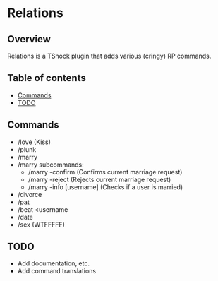 # Relations

## Overview
Relations is a TShock plugin that adds various (cringy) RP commands.

## Table of contents
* [Commands](#commands)
* [TODO](#todo)

## Commands
* /love <username> (Kiss)
* /plunk <username>
* /marry <username>
* /marry subcommands:
  * /marry -confirm (Confirms current marriage request)
  * /marry -reject (Rejects current marriage request)
  * /marry -info [username] (Checks if a user is married)
* /divorce
* /pat <username>
* /beat <username
* /date <username>
* /sex <username> (WTFFFFF)

## TODO
* Add documentation, etc.
* Add command translations
